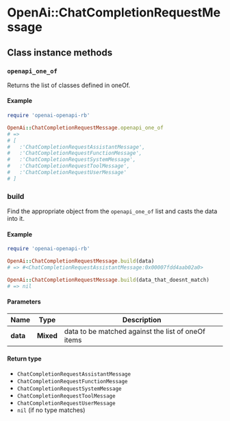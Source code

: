 # OpenAi::ChatCompletionRequestMessage

## Class instance methods

### `openapi_one_of`

Returns the list of classes defined in oneOf.

#### Example

```ruby
require 'openai-openapi-rb'

OpenAi::ChatCompletionRequestMessage.openapi_one_of
# =>
# [
#   :'ChatCompletionRequestAssistantMessage',
#   :'ChatCompletionRequestFunctionMessage',
#   :'ChatCompletionRequestSystemMessage',
#   :'ChatCompletionRequestToolMessage',
#   :'ChatCompletionRequestUserMessage'
# ]
```

### build

Find the appropriate object from the `openapi_one_of` list and casts the data into it.

#### Example

```ruby
require 'openai-openapi-rb'

OpenAi::ChatCompletionRequestMessage.build(data)
# => #<ChatCompletionRequestAssistantMessage:0x00007fdd4aab02a0>

OpenAi::ChatCompletionRequestMessage.build(data_that_doesnt_match)
# => nil
```

#### Parameters

| Name | Type | Description |
| ---- | ---- | ----------- |
| **data** | **Mixed** | data to be matched against the list of oneOf items |

#### Return type

- `ChatCompletionRequestAssistantMessage`
- `ChatCompletionRequestFunctionMessage`
- `ChatCompletionRequestSystemMessage`
- `ChatCompletionRequestToolMessage`
- `ChatCompletionRequestUserMessage`
- `nil` (if no type matches)

